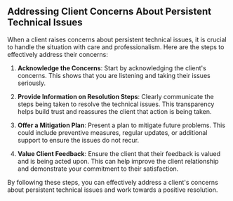 ## Addressing Client Concerns About Persistent Technical Issues

When a client raises concerns about persistent technical issues, it is crucial to handle the situation with care and professionalism. Here are the steps to effectively address their concerns:

1. **Acknowledge the Concerns**: Start by acknowledging the client's concerns. This shows that you are listening and taking their issues seriously.

2. **Provide Information on Resolution Steps**: Clearly communicate the steps being taken to resolve the technical issues. This transparency helps build trust and reassures the client that action is being taken.

3. **Offer a Mitigation Plan**: Present a plan to mitigate future problems. This could include preventive measures, regular updates, or additional support to ensure the issues do not recur.

4. **Value Client Feedback**: Ensure the client that their feedback is valued and is being acted upon. This can help improve the client relationship and demonstrate your commitment to their satisfaction.

By following these steps, you can effectively address a client's concerns about persistent technical issues and work towards a positive resolution.